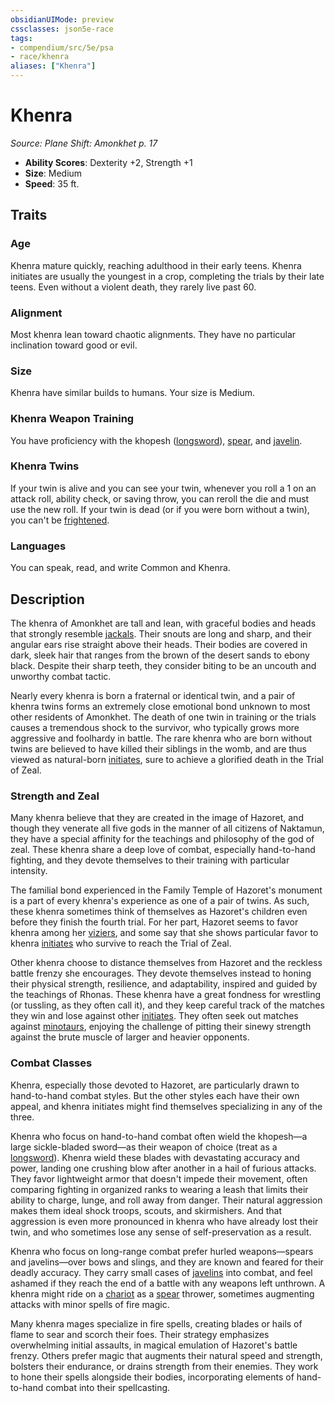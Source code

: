 ```yaml
---
obsidianUIMode: preview
cssclasses: json5e-race
tags:
- compendium/src/5e/psa
- race/khenra
aliases: ["Khenra"]
---
```

# Khenra
*Source: Plane Shift: Amonkhet p. 17*  

- **Ability Scores**: Dexterity +2, Strength +1
- **Size**: Medium
- **Speed**: 35 ft.

## Traits

### Age

Khenra mature quickly, reaching adulthood in their early teens. Khenra initiates are usually the youngest in a crop, completing the trials by their late teens. Even without a violent death, they rarely live past 60.

### Alignment

Most khenra lean toward chaotic alignments. They have no particular inclination toward good or evil.

### Size

Khenra have similar builds to humans. Your size is Medium.

### Khenra Weapon Training

You have proficiency with the khopesh ([longsword](/Systems/5e/items/longsword.md)), [spear](/Systems/5e/items/spear.md), and [javelin](/Systems/5e/items/javelin.md).

### Khenra Twins

If your twin is alive and you can see your twin, whenever you roll a 1 on an attack roll, ability check, or saving throw, you can reroll the die and must use the new roll. If your twin is dead (or if you were born without a twin), you can't be [frightened](/Systems/5e/rules/conditions.md#frightened).

### Languages

You can speak, read, and write Common and Khenra.

## Description

The khenra of Amonkhet are tall and lean, with graceful bodies and heads that strongly resemble [jackals](/Systems/5e/bestiary/beast/jackal.md). Their snouts are long and sharp, and their angular ears rise straight above their heads. Their bodies are covered in dark, sleek hair that ranges from the brown of the desert sands to ebony black. Despite their sharp teeth, they consider biting to be an uncouth and unworthy combat tactic.

Nearly every khenra is born a fraternal or identical twin, and a pair of khenra twins forms an extremely close emotional bond unknown to most other residents of Amonkhet. The death of one twin in training or the trials causes a tremendous shock to the survivor, who typically grows more aggressive and foolhardy in battle. The rare khenra who are born without twins are believed to have killed their siblings in the womb, and are thus viewed as natural-born [initiates](/Systems/5e/backgrounds/initiate-psa.md), sure to achieve a glorified death in the Trial of Zeal.

### Strength and Zeal

Many khenra believe that they are created in the image of Hazoret, and though they venerate all five gods in the manner of all citizens of Naktamun, they have a special affinity for the teachings and philosophy of the god of zeal. These khenra share a deep love of combat, especially hand-to-hand fighting, and they devote themselves to their training with particular intensity.

The familial bond experienced in the Family Temple of Hazoret's monument is a part of every khenra's experience as one of a pair of twins. As such, these khenra sometimes think of themselves as Hazoret's children even before they finish the fourth trial. For her part, Hazoret seems to favor khenra among her [viziers](/Systems/5e/backgrounds/vizier-psa.md), and some say that she shows particular favor to khenra [initiates](/Systems/5e/backgrounds/initiate-psa.md) who survive to reach the Trial of Zeal.

Other khenra choose to distance themselves from Hazoret and the reckless battle frenzy she encourages. They devote themselves instead to honing their physical strength, resilience, and adaptability, inspired and guided by the teachings of Rhonas. These khenra have a great fondness for wrestling (or tussling, as they often call it), and they keep careful track of the matches they win and lose against other [initiates](/Systems/5e/backgrounds/initiate-psa.md). They often seek out matches against [minotaurs](/Systems/5e/races/minotaur-amonkhet-psa.md), enjoying the challenge of pitting their sinewy strength against the brute muscle of larger and heavier opponents.

### Combat Classes

Khenra, especially those devoted to Hazoret, are particularly drawn to hand-to-hand combat styles. But the other styles each have their own appeal, and khenra initiates might find themselves specializing in any of the three.

Khenra who focus on hand-to-hand combat often wield the khopesh—a large sickle-bladed sword—as their weapon of choice (treat as a [longsword](/Systems/5e/items/longsword.md)). Khenra wield these blades with devastating accuracy and power, landing one crushing blow after another in a hail of furious attacks. They favor lightweight armor that doesn't impede their movement, often comparing fighting in organized ranks to wearing a leash that limits their ability to charge, lunge, and roll away from danger. Their natural aggression makes them ideal shock troops, scouts, and skirmishers. And that aggression is even more pronounced in khenra who have already lost their twin, and who sometimes lose any sense of self-preservation as a result.

Khenra who focus on long-range combat prefer hurled weapons—spears and javelins—over bows and slings, and they are known and feared for their deadly accuracy. They carry small cases of [javelins](/Systems/5e/items/javelin.md) into combat, and feel ashamed if they reach the end of a battle with any weapons left unthrown. A khenra might ride on a [chariot](/Systems/5e/items/chariot.md) as a [spear](/Systems/5e/items/spear.md) thrower, sometimes augmenting attacks with minor spells of fire magic.

Many khenra mages specialize in fire spells, creating blades or hails of flame to sear and scorch their foes. Their strategy emphasizes overwhelming initial assaults, in magical emulation of Hazoret's battle frenzy. Others prefer magic that augments their natural speed and strength, bolsters their endurance, or drains strength from their enemies. They work to hone their spells alongside their bodies, incorporating elements of hand-to-hand combat into their spellcasting.